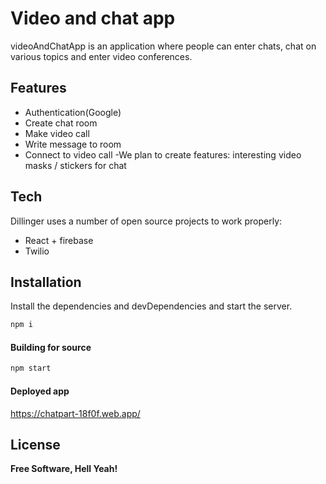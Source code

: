 # Video and chat app

videoAndChatApp is an application where people can enter chats, chat on various topics and enter video conferences.

## Features

- Authentication(Google)
- Create chat room
- Make video call
- Write message to room
- Connect to video call
-We plan to create features: interesting video masks / stickers for chat


## Tech

Dillinger uses a number of open source projects to work properly:

- React + firebase
- Twilio



## Installation

Install the dependencies and devDependencies and start the server.

```sh
npm i
```

#### Building for source

```sh
npm start
```

#### Deployed app

https://chatpart-18f0f.web.app/


## License

**Free Software, Hell Yeah!**


